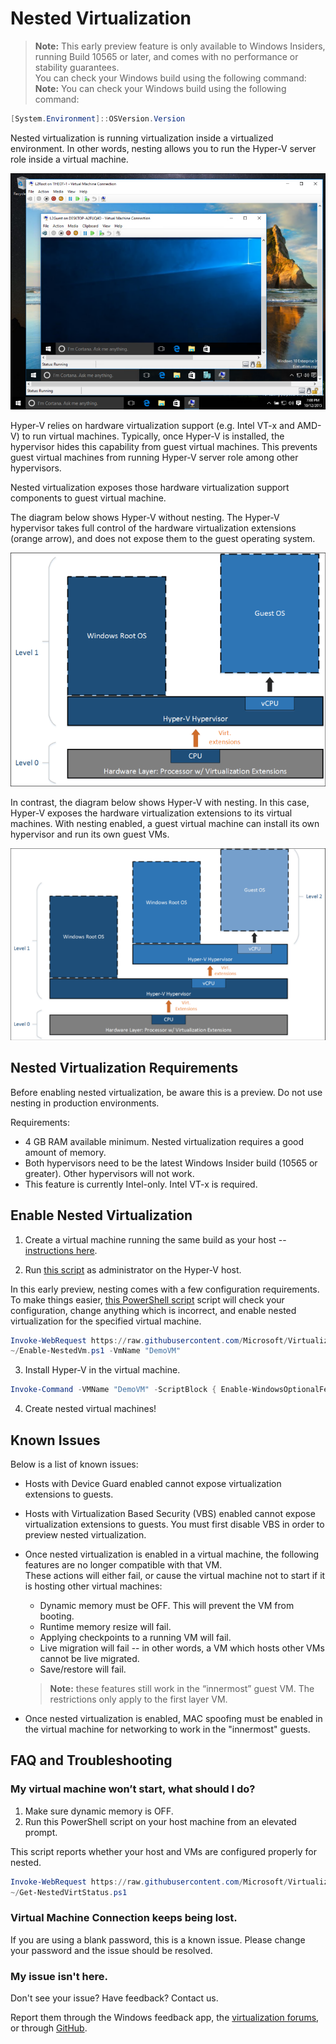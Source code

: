 # Nested Virtualization

> **Note:** This early preview feature is only available to Windows Insiders, running Build 10565 or later, and comes with no performance or stability guarantees.  
You can check your Windows build using the following command:
  > **Note:**  You can check your Windows build using the following command:  
  
  ```PowerShell
  [System.Environment]::OSVersion.Version
  ```

Nested virtualization is running virtualization inside a virtualized environment.  In other words, nesting allows you to run the Hyper-V server role inside a virtual machine.

![](./media/HyperVNesting.png)

Hyper-V relies on hardware virtualization support (e.g. Intel VT-x and AMD-V) to run virtual machines. Typically, once Hyper-V is installed, the hypervisor hides this capability from guest virtual machines.  This prevents guest virtual machines from running Hyper-V server role among other hypervisors.

Nested virtualization exposes those hardware virtualization support components to guest virtual machine.

The diagram below shows Hyper-V without nesting.  The Hyper-V hypervisor takes full control of the hardware virtualization extensions (orange arrow), and does not expose them to the guest operating system.

![](./media/HVNoNesting.png)

In contrast, the diagram below shows Hyper-V with nesting. In this case, Hyper-V exposes the hardware virtualization extensions to its virtual machines. With nesting enabled, a guest virtual machine can install its own hypervisor and run its own guest VMs.

![](./media/HVNesting.png)

## Nested Virtualization Requirements
Before enabling nested virtualization, be aware this is a preview.  Do not use nesting in production environments.  

Requirements:
* 4 GB RAM available minimum.  Nested virtualization requires a good amount of memory.
* Both hypervisors need to be the latest Windows Insider build (10565 or greater).  Other hypervisors will not work.  
* This feature is currently Intel-only. Intel VT-x is required.

## Enable Nested Virtualization

1. Create a virtual machine running the same build as your host -- [instructions here](../quick_start/walkthrough_create_vm.md).

2. Run [this script](https://github.com/Microsoft/Virtualization-Documentation/blob/master/hyperv-tools/Nested/Enable-NestedVm.ps1) as administrator on the Hyper-V host.
  
  In this early preview, nesting comes with a few configuration requirements.  To make things easier, [this PowerShell script](https://github.com/Microsoft/Virtualization-Documentation/blob/master/hyperv-tools/Nested/Enable-NestedVm.ps1) script will check your configuration, change anything which is incorrect, and enable nested virtualization for the specified virtual machine.
  
  ``` PowerShell
  Invoke-WebRequest https://raw.githubusercontent.com/Microsoft/Virtualization-Documentation/master/hyperv-tools/Nested/Enable-NestedVm.ps1 -OutFile ~/Enable-NestedVm.ps1 
  ~/Enable-NestedVm.ps1 -VmName "DemoVM"
  ```

3. Install Hyper-V in the virtual machine.

  ``` PowerShell
  Invoke-Command -VMName "DemoVM" -ScriptBlock { Enable-WindowsOptionalFeature -FeatureName Microsoft-Hyper-V -Online; Restart-Computer }
  ```
  
4. Create nested virtual machines!

## Known Issues

Below is a list of known issues: 
* Hosts with Device Guard enabled cannot expose virtualization extensions to guests.

* Hosts with Virtualization Based Security (VBS) enabled cannot expose virtualization extensions to guests. You must first disable VBS in order to preview nested virtualization.

* Once nested virtualization is enabled in a virtual machine, the following features are no longer compatible with that VM.  
  These actions will either fail, or cause the virtual machine not to start if it is hosting other virtual machines:  
  * Dynamic memory must be OFF. This will prevent the VM from booting.
  * Runtime memory resize will fail.
  * Applying checkpoints to a running VM will fail.
  * Live migration will fail -- in other words, a VM which hosts other VMs cannot be live migrated.
  * Save/restore will fail.
  
  > **Note:** these features still work in the “innermost” guest VM. The restrictions only apply to the first layer VM.

* Once nested virtualization is enabled, MAC spoofing must be enabled in the virtual machine for networking to work in the "innermost" guests.

## FAQ and Troubleshooting

### My virtual machine won’t start, what should I do?
1. Make sure dynamic memory is OFF.
2. Run this PowerShell script on your host machine from an elevated prompt.
  
  This script reports whether your host and VMs are configured properly for nested.

  ``` PowerShell
  Invoke-WebRequest https://raw.githubusercontent.com/Microsoft/Virtualization-Documentation/master/hyperv-tools/Nested/Get-NestedVirtStatus.ps1 -OutFile ~/Get-NestedVirtStatus.ps1 
  ~/Get-NestedVirtStatus.ps1
  ```

### Virtual Machine Connection keeps being lost.
If you are using a blank password, this is a known issue.  Please change your password and the issue should be resolved.

### My issue isn't here.
Don't see your issue?  Have feedback?  Contact us.

Report them through the Windows feedback app, the [virtualization forums](https://social.technet.microsoft.com/Forums/windowsserver/En-us/home?forum=winserverhyperv), or through [GitHub](https://github.com/Microsoft/Virtualization-Documentation).
